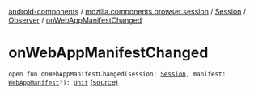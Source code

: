 [android-components](../../../index.md) / [mozilla.components.browser.session](../../index.md) / [Session](../index.md) / [Observer](index.md) / [onWebAppManifestChanged](./on-web-app-manifest-changed.md)

# onWebAppManifestChanged

`open fun onWebAppManifestChanged(session: `[`Session`](../index.md)`, manifest: `[`WebAppManifest`](../../../mozilla.components.concept.engine.manifest/-web-app-manifest/index.md)`?): `[`Unit`](https://kotlinlang.org/api/latest/jvm/stdlib/kotlin/-unit/index.html) [(source)](https://github.com/mozilla-mobile/android-components/blob/master/components/browser/session/src/main/java/mozilla/components/browser/session/Session.kt#L80)